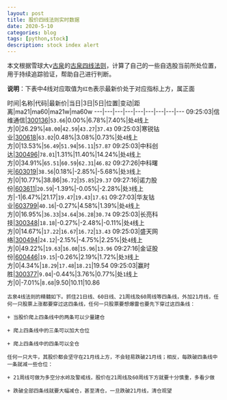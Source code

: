 ```yaml
---
layout: post
title: 股价四线法则实时数据
date: 2020-5-10
categories: blog
tags: [python,stock]
description: stock index alert
---
```



本文根据雪球大v[古泉](https://xueqiu.com/u/7148646888)的[古泉四线法则](https://xueqiu.com/7148646888/130498192)，计算了自己的一些自选股当前所处位置，用于持续追踪验证，帮助自己进行判断。

**说明**：下表中4线对应取值为`红色`表示最新价处于对应指标上方，属正面

时间|名称|代码|最新价|当日|3日|5日|位置|变动|距离|ma21|ma60|ma21w|ma60w
---|---|---|---|---|---|---|---|---
09:25:03|信维通信|[300136](https://xueqiu.com/S/SZ300136)|`53.66`|0.00%|6.78%|7.40%|处`4`线上方|0|26.29%|`48.00`|`42.59`|`43.27`|`37.43`
09:25:03|寒锐钴业|[300618](https://xueqiu.com/S/SZ300618)|`63.02`|0.48%|3.08%|0.73%|处`4`线上方|0|13.53%|`56.49`|`51.94`|`56.11`|`57.87`
09:25:03|中科创达|[300496](https://xueqiu.com/S/SZ300496)|`78.01`|1.31%|11.40%|14.24%|处`4`线上方|0|34.91%|`65.51`|`60.59`|`62.31`|`46.82`
09:27:26|中科曙光|[603019](https://xueqiu.com/S/SH603019)|`38.56`|0.18%|-2.85%|-5.68%|处`3`线上方|0|10.77%|38.86|`36.72`|`35.85`|`29.37`
09:27:16|诺力股份|[603611](https://xueqiu.com/S/SH603611)|`20.59`|-1.39%|-0.05%|-2.28%|处`3`线上方|-1|6.47%|21.17|`19.47`|`19.43`|`17.61`
09:27:03|华友钴业|[603799](https://xueqiu.com/S/SH603799)|`40.16`|-0.27%|4.58%|1.39%|处`4`线上方|0|16.95%|`36.33`|`34.64`|`36.28`|`30.74`
09:25:03|长亮科技|[300348](https://xueqiu.com/S/SZ300348)|`18.18`|-0.27%|-2.48%|-0.11%|处`4`线上方|0|14.67%|`17.22`|`16.67`|`16.72`|`13.43`
09:25:03|盛天网络|[300494](https://xueqiu.com/S/SZ300494)|`24.12`|-2.15%|-4.75%|2.25%|处`4`线上方|0|49.22%|`19.63`|`16.08`|`15.96`|`13.96`
09:27:16|金证股份|[600446](https://xueqiu.com/S/SH600446)|`19.15`|-0.26%|2.19%|1.72%|处`3`线上方|0|4.34%|`18.29`|`17.48`|`18.21`|19.54
09:25:03|赢时胜|[300377](https://xueqiu.com/S/SZ300377)|`9.04`|-0.44%|3.76%|0.77%|处`1`线上方|0|-7.01%|`8.68`|9.50|10.11|10.86

```
古泉4线法则的精髓如下。抓住21日线、60日线、21周线及60周线等四条线，外加21月线，任何一只股票上涨都要穿过这四条线，任何一只股票要想爆雷也要先下穿过这四条线：

+ 当股价爬上四条线中的两条可以少量建仓

+ 爬上四条线中的三条可以加大仓位

+ 爬上四条线中的四条可以全仓

任何一只大牛，其股价都会坚守在21月线上方，不会轻易跌破21月线；相反，每跌破四条线中一条就减一些仓位：

+ 21周线可做为多空分水岭及警戒线，股价在21周线及60周线下方就要十分慎重，多看少做

+ 跌破全部四条线就要大幅减仓，甚至清仓，一旦跌破21月线，清仓观望
```